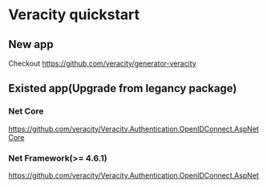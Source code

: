 # Veracity quickstart


## New app

Checkout https://github.com/veracity/generator-veracity


## Existed app(Upgrade from legancy package)

### Net Core

https://github.com/veracity/Veracity.Authentication.OpenIDConnect.AspNetCore

### Net Framework(>= 4.6.1)

https://github.com/veracity/Veracity.Authentication.OpenIDConnect.AspNet
